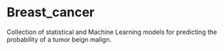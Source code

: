 # Breast_cancer
Collection of statistical and Machine Learning models for predicting the probability of a tumor beign malign.
